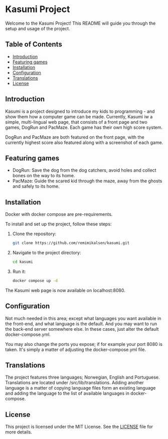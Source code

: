 # Kasumi Project

Welcome to the Kasumi Project! This README will guide you through the setup and usage of the project.

## Table of Contents
- [Introduction](#introduction)
- [Featuring games](#featuring-games)
- [Installation](#installation)
- [Configuration](#configuration)
- [Translations](#translations)
- [License](#license)

## Introduction
Kasumi is a project designed to introduce my kids to programming - and show them how a computer game can be made. Currently, Kasumi iw a simple, multi-lingual web page, that consists of a front page and two games, DogRun and PacMaze. Each game has their own high score system.

DogRun and PacMaze are both featured on the front page, with the currently highest score also featured along with a screenshot of each game.

## Featuring games
- DogRun: Save the dog from the dog catchers, avoid holes and collect bones on the way to its home.
- PacMaze: Guide the scared kid through the maze, away from the ghosts and safely to its home.

## Installation
Docker with docker compose are pre-requirements.

To install and set up the project, follow these steps:

1. Clone the repository:
    ```bash
    git clone https://github.com/remimikalsen/kasumi.git
    ```
2. Navigate to the project directory:
    ```bash
    cd kasumi
    ```
3. Run it:
    ```bash
    docker compose up -d
    ```

The Kasumi web page is now available on localhost:8080.


## Configuration
Not much needed in this area; except what languages you want available in the front-end, and what language is the default. And you may want to run the back-end server somewhere else. In these cases, just alter the default docker-compose.yml.

You may also change the ports you expose; if for example your port 8080 is taken. It's simply a matter of adjusting the docker-compose.yml file.


## Translations
The project features three languages; Norwegian, English and Portuguese. Translations are located under /src/lib/translations. Adding another language is a matter of copying language files form an existing language and adding the language to the list of available languages in docker-compose.


## License
This project is licensed under the MIT License. See the [LICENSE](LICENSE) file for more details.
